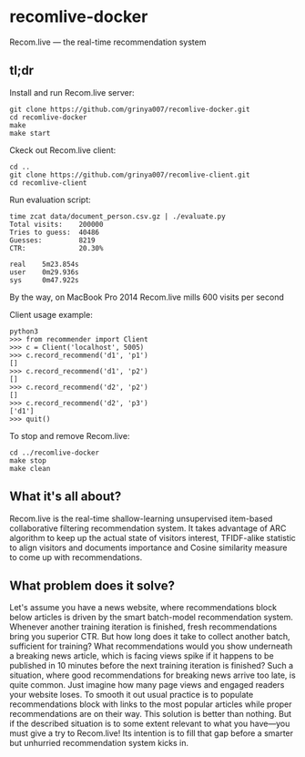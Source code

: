# recomlive-docker
Recom.live — the real-time recommendation system

## tl;dr
Install and run Recom.live server:
```
git clone https://github.com/grinya007/recomlive-docker.git
cd recomlive-docker
make
make start
```

Ckeck out Recom.live client:
```
cd ..
git clone https://github.com/grinya007/recomlive-client.git
cd recomlive-client
```

Run evaluation script:
```
time zcat data/document_person.csv.gz | ./evaluate.py
Total visits:    200000
Tries to guess:  40486
Guesses:         8219
CTR:             20.30%

real    5m23.854s
user    0m29.936s
sys     0m47.922s
```
By the way, on MacBook Pro 2014 Recom.live mills 600 visits per second

Client usage example:
```
python3
>>> from recommender import Client
>>> c = Client('localhost', 5005)
>>> c.record_recommend('d1', 'p1')
[]
>>> c.record_recommend('d1', 'p2')
[]
>>> c.record_recommend('d2', 'p2')
[]
>>> c.record_recommend('d2', 'p3')
['d1']
>>> quit()
```

To stop and remove Recom.live:
```
cd ../recomlive-docker
make stop
make clean
```

## What it's all about?
Recom.live is the real-time shallow-learning unsupervised item-based collaborative filtering recommendation system. It takes advantage of ARC algorithm to keep up the actual state of visitors interest, TFIDF-alike statistic to align visitors and documents importance and Cosine similarity measure to come up with recommendations.

## What problem does it solve?
Let's assume you have a news website, where recommendations block below articles is driven by the smart batch-model recommendation system. Whenever another training iteration is finished, fresh recommendations bring you superior CTR. But how long does it take to collect another batch, sufficient for training? What recommendations would you show underneath a breaking news article, which is facing views spike if it happens to be published in 10 minutes before the next training iteration is finished? Such a situation, where good recommendations for breaking news arrive too late, is quite common. Just imagine how many page views and engaged readers your website loses. To smooth it out usual practice is to populate recommendations block with links to the most popular articles while proper recommendations are on their way. This solution is better than nothing. But if the described situation is to some extent relevant to what you have—you must give a try to Recom.live! Its intention is to fill that gap before a smarter but unhurried recommendation system kicks in.
